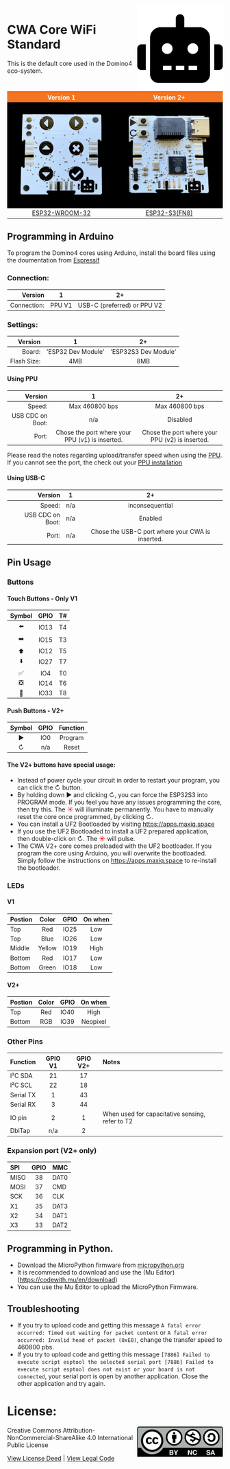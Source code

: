 <img src="assets/CWA.svg" width=200 align="right">


# CWA Core WiFi Standard
This is the default core used in the Domino4 eco-system.
<table>
<tr style="background-color:#f47521;color:#ffffff;">
<th>Version 1</th><th>Version 2+</th>
</tr>
<tr style="background-color:#000;">
<td><img src="assets/CWA_v1.png" width=300 ></td><td><img src="assets/CWA_v2.png" width=300></td>
</tr>
<tr style="text-align: center">
<td><a href=https://www.espressif.com/sites/default/files/documentation/esp32-wroom-32_datasheet_en.pdf>ESP32-WROOM-32</a></td><td><a href=https://www.espressif.com/sites/default/files/documentation/esp32-s3_datasheet_en.pdf>ESP32-S3(FN8)</a></td>
</tr>
</table>

## Programming in Arduino
To program the Domino4 cores using Arduino, install the board files using the doumentation from [Espressif](https://github.com/espressif/arduino-esp32)

### Connection:
| Version | 1 | 2+ |
|-----------------------------:|:----:|:--:|
|Connection:|PPU V1|USB-C (preferred) or PPU V2|

### Settings:
| Version | 1 |   2+ |  
|-----------------------------:|:----:|:--:|
|Board: |'ESP32 Dev Module'|'ESP32S3 Dev Module'
|Flash Size:|4MB|8MB|
#### Using PPU
| Version | 1 |   2+ |  
|-----------------------------:|:----:|:--:|
|Speed:| Max 460800 bps|Max 460800 bps|
| USB CDC on Boot: |n/a| Disabled|
|Port:|Chose the port where your PPU (v1) is inserted.|Chose the port where your PPU (v2) is inserted.|

Please read the notes regarding upload/transfer speed when using the [PPU](https://github.com/domino4com/PPU).
If you cannot see the port, the check out your [PPU installation](https://github.com/domino4com/PPU)
#### Using USB-C
| Version | 1 |   2+ |  
|-----------------------------:|:----:|:--:|
|Speed:| n/a|inconsequential|
|USB CDC on Boot: |n/a| Enabled|
|Port:|n/a| Chose the USB-C port where your CWA is inserted.|

## Pin Usage
### Buttons 
#### Touch Buttons - Only V1
| Symbol | GPIO | T# |
|:-----------------------------:|:----:|:--:|
| :arrow_left:                  | IO13 | T4|
| :arrow_right:                 | IO15 | T3|
| :arrow_up:                    | IO12 | T5|
| :arrow_down:                  | IO27 | T7|
| :white_check_mark:            | IO4  | T0|
| :negative_squared_cross_mark: | IO14 | T6|
| :robot:                       | IO33 | T8|
#### Push Buttons - V2+
| Symbol | GPIO | Function |
|:-----------------------------:|:----:|:--:|
| &#x25B6;                 | IO0 | Program |
| &#x21BB;              | n/a | Reset |

#### The V2+ buttons have special usage: 
- Instead of power cycle your circuit in order to restart your program, you can click the &#x21BB; button.
- By holding down &#x25B6; and clicking &#x21BB;, you can force the ESP32S3 into PROGRAM mode. If you feel you have any issues programming the core, then try this. The <font color="#f00">&#x2600;</font> will illuminate permanently. You have to manually reset the core once programmed, by clicking &#x21BB;.
- You can install a UF2 Bootloaded by visiting https://apps.maxiq.space
- If you use the UF2 Bootloaded to install a UF2 prepared application, then double-click on &#x21BB;.   The <font color="#f00">&#x2600;</font> will pulse.
- The CWA V2+ core comes preloaded with the UF2 bootloader. If you program the core using Arduino, you will overwrite the bootloaded. Simply follow the instructions on https://apps.maxiq.space to re-install the bootloader.


### LEDs
#### V1
| Postion | Color | GPIO | On when|
|:-----------------------------|:----:|:--:|:--:
|  Top |Red| IO25 | Low |
|  Top |Blue| IO26 | Low |
|  Middle |Yellow| IO19 | High |
|  Bottom |Red| IO17 | Low |
|  Bottom |Green| IO18 | Low |

#### V2+
| Postion | Color | GPIO | On when|
|:-----------------------------|:----:|:--:|:--:
|  Top |Red| IO40 | High |
|  Bottom |RGB| IO39 | Neopixel |

### Other Pins
| Function |  GPIO V1 |GPIO V2+ | Notes|
|:-----------------------------|:----:|:----:|:--|
|  I²C SDA |21|17||
|  I²C SCL |22|18 ||
|  Serial TX |1|43 ||
|  Serial RX |3|44 ||
|  IO pin |2|1 |When used for capacitative sensing, refer to T2|
| DblTap |n/a|2|

### Expansion port (V2+ only)
| SPI |  GPIO | MMC | 
|:-----------------------------|:----:|:--|
|  MISO |38|DAT0|
|  MOSI |37|CMD |
|  SCK  |36|CLK |
|  X1   |35|DAT3 |
|  X2   |34|DAT1 |
|  X3   |33|DAT2 |


## Programming in Python.
- Download the MicroPython firmware from [micropython.org](https://micropython.org/download/esp32/)
- It is recommended to download and use the (Mu Editor)(https://codewith.mu/en/download)
- You can use the Mu Editor to upload the MicroPython Firmware.

## Troubleshooting
- If you try to upload code and getting this message ```A fatal error occurred: Timed out waiting for packet content``` or ```A fatal error occurred: Invalid head of packet (0xE0)```, change the transfer speed to 460800 pbs.
- If you try to upload code and getting this message ```[7886] Failed to execute script esptool the selected serial port [7886] Failed to execute script esptool
does not exist or your board is not connected```, your serial port is open by another application. Close the other application and try again.

# License: 
<img src="assets/CC-BY-NC-SA.svg" width=200 align="right">
Creative Commons Attribution-NonCommercial-ShareAlike 4.0 International Public License

[View License Deed](https://creativecommons.org/licenses/by-nc-sa/4.0/) | [View Legal Code](https://creativecommons.org/licenses/by-nc-sa/4.0/legalcode)

